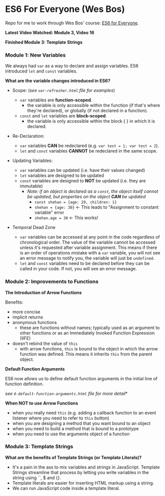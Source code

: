 # ES6 For Everyone (Wes Bos)

Repo for me to work through Wes Bos' course: [ES6 for Everyone](https://es6.io/).

**Latest Video Watched: Module 3, Video 16**

**Finished Module 3: Template Strings**

### Module 1: New Variables

We always had `var` as a way to declare and assign variables. ES6 introduced `let` and `const` variables.

**What are the variable changes introduced in ES6?**
* Scope: (*see `var-refresher.html` file for examples*)
  * `var` variables are **function-scoped**.
    * the variable is only accessible within the function (if that's where they're declared), or globally (if not declared in a function).
  * `const` and `let` variables are **block-scoped**.
    * the variable is only accessible within the block { } in which it is declared.

* Re-Declaration:
  * `var` variables **CAN** be redeclared (e.g. `var test = 1; var test = 2`).
  * `let` and `const` variables **CANNOT** be redeclared in the same scope.

* Updating Variables:
  * `var` variables can be updated (i.e. have their values changed)
  * `let` variables are designed to be updated
  * `const` variables are designed to **NOT** be updated (i.e. they are immutable)
    * *Note: if an object is declared as a `const`, the object itself cannot be updated, but properties on the object **CAN** be updated*
        * `const shehan = {age: 29, children: 1}`
        * `shehan = {age: 30}` <- This leads to "Assignment to constant variable" error
        * `shehan.age = 30` <- This works!

* Temporal Dead Zone
  * `var` variables can be accessed at any point in the code regardless of chronological order. The value of the variable cannot be accessed unless it's requested after variable assignment. This means if there is an order of operations mistake with a `var` variable, you will not see an error message to notify you, the variable will just be `undefined`.
  * `let` and `const` variables need to be declared before they can be called in your code. If not, you will see an error message.

### Module 2: Improvements to Functions

**The Introduction of Arrow Functions**

Benefits:
  * more concise
  * implicit returns
  * anonymous functions
    * these are functions without names; typically used as an argument to other functions or as an Immediately Invoked Function Expression (IIFE)
  * doesn't rebind the value of `this`
    * with arrow functions, `this` is bound to the object in which the arrow function was defined. This means it inherits `this` from the parent object.

**Default Function Arguments**

ES6 now allows us to define default function arguments in the initial line of function definition.

*see `4-default-function-arguments.html` file for more detail**

**When NOT to use Arrow Functions**
  * when you really need `this` (e.g. adding a callback function to an event listener where you need to refer to `this` button)
  * when you are designing a method that you want bound to an object
  * when you need to build a method that is bound to a prototype
  * when you need to use the arguments object of a function

### Module 3: Template Strings

**What are the benefits of Template Strings (or Template Literals)?**

* It's a pain in the ass to mix variables and strings in JavaScript. Template Strings streamline that process by letting you write variables in the string using ``, $ and {}.
* Template literals are easier for inserting HTML markup using a string.
* We can run JavaScript code inside a template literal.
